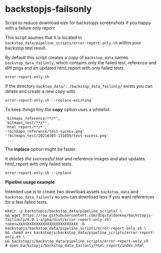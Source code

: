 # backstopjs-failsonly
Script to reduce download size for backstopjs screenshots if you happy with a failure only report

This script asumes that it is located in `backstop_data/pipeline_scripts/error-report-only.sh` within your backstop test result.

By default this script creates a copy of `backstop_data` names `backstop_data_failonly`, which contains only the failed test, reference and diff pngs and an updated html_report with only failed tests.

```
error-report-only.sh
```

If the directory `backtop_data/../backstop_data_failonly/` exists you can delete and create a new copy with

```
error-report-only.sh --replace-existing
```

To keep things tiny the **copy** option uses a whitelist. 

```
'bitmaps_reference/**/*',
'bitmaps_test/**/*',
'html_report/**/*',
'!bitmaps_reference/test-sucess.png'
'!bitmaps_test/20210305-131059/test-sucess.png'
 ...
```

The **inplace** option might be faster.

It *deletes the successful* test and reference images and also updates html_report with only failed tests.

``` 
error-report-only.sh --inplace
```

**Pipeline usage example**

Intended use is to create two download assets `backstop_data` and `backstop_data_failonly` so you can download less if you want references for a few failed tests. 

```
mkdir -p backstopjs/backstop_data/pipeline_scripts/ \
&& wget https://raw.githubusercontent.com/digitaldonkey/backstopjs-failsonly/0.0.1-alpha/dist/error-report-only.sh?token=XXXXXXXXXXXXXXXXXXXXXXXXXXX -O backstopjs/backstop_data/pipeline_scripts/error-report-only.sh \
&& chmod a+x backstopjs/backstop_data/pipeline_scripts/error-report-only.sh \
&& backstopjs/backstop_data/pipeline_scripts/error-report-only.sh
# open backstopjs/backstop_data_failonly/html_report/index.html
```
